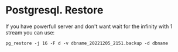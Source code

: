 # Postgresql. Restore

If you have powerfull server and don't want wait for the infinity with 1 stream you can use:

```shell
pg_restore -j 16 -F d -v dbname_20221205_2151.backup -d dbname
```
